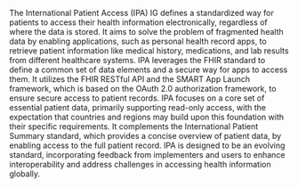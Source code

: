 The International Patient Access (IPA) IG defines a standardized way for patients to access their health information electronically, regardless of where the data is stored. It aims to solve the problem of fragmented health data by enabling applications, such as personal health record apps, to retrieve patient information like medical history, medications, and lab results from different healthcare systems. IPA leverages the FHIR standard to define a common set of data elements and a secure way for apps to access them. It utilizes the FHIR RESTful API and the SMART App Launch framework, which is based on the OAuth 2.0 authorization framework, to ensure secure access to patient records. IPA focuses on a core set of essential patient data, primarily supporting read-only access, with the expectation that countries and regions may build upon this foundation with their specific requirements. It complements the International Patient Summary standard, which provides a concise overview of patient data, by enabling access to the full patient record. IPA is designed to be an evolving standard, incorporating feedback from implementers and users to enhance interoperability and address challenges in accessing health information globally. 
